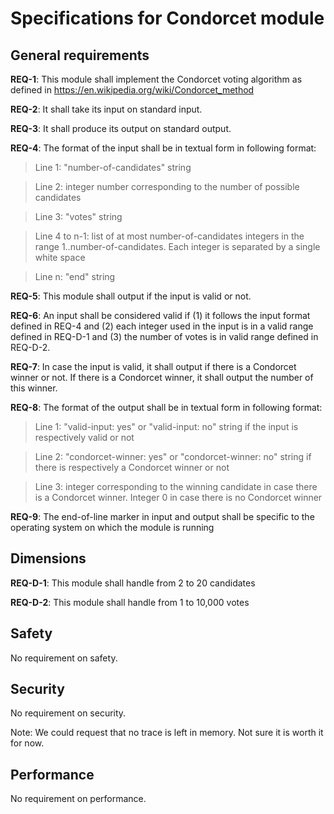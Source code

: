 # Specifications for Condorcet module #

## General requirements ##

**REQ-1**: This module shall implement the Condorcet voting algorithm as
defined in https://en.wikipedia.org/wiki/Condorcet_method

**REQ-2**: It shall take its input on standard input.

**REQ-3**: It shall produce its output on standard output.

**REQ-4**: The format of the input shall be in textual form in following
format:

> Line 1: "number-of-candidates" string

> Line 2: integer number corresponding to the number of possible candidates

> Line 3: "votes" string

> Line 4 to n-1: list of at most number-of-candidates integers in the
> range 1..number-of-candidates. Each integer is separated by a single
> white space

> Line n: "end" string

**REQ-5**: This module shall output if the input is valid or not.

**REQ-6**: An input shall be considered valid if (1) it follows the
input format defined in REQ-4 and (2) each integer used in the input is
in a valid range defined in REQ-D-1 and (3) the number of votes is in
valid range defined in REQ-D-2.

**REQ-7**: In case the input is valid, it shall output if there is a
Condorcet winner or not. If there is a Condorcet winner, it shall output
the number of this winner.

**REQ-8**: The format of the output shall be in textual form in
following format:

> Line 1: "valid-input: yes" or "valid-input: no" string if the input
  is respectively valid or not

> Line 2: "condorcet-winner: yes" or "condorcet-winner: no" string if
  there is respectively a Condorcet winner or not

> Line 3: integer corresponding to the winning candidate in case there
  is a Condorcet winner. Integer 0 in case there is no Condorcet winner

**REQ-9**: The end-of-line marker in input and output shall be specific
  to the operating system on which the module is running

## Dimensions ##

**REQ-D-1**: This module shall handle from 2 to 20 candidates

**REQ-D-2**: This module shall handle from 1 to 10,000 votes

## Safety ##

No requirement on safety.

## Security ##

No requirement on security.

Note: We could request that no trace is left in memory. Not sure it is
worth it for now.

## Performance ##

No requirement on performance.
